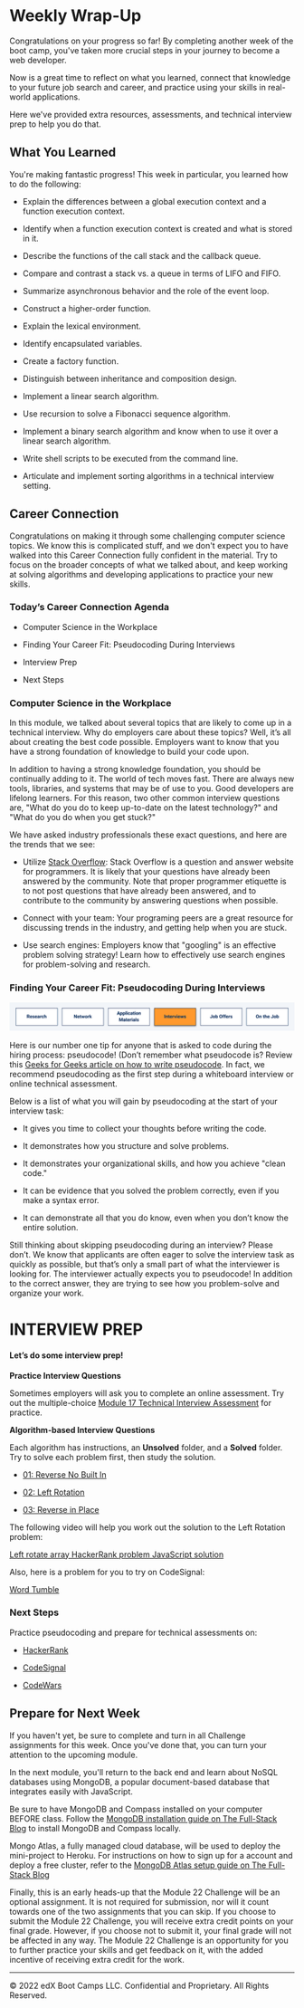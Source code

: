 # Weekly Wrap-Up
Congratulations on your progress so far! By completing another week of the boot camp, you've taken more crucial steps in your journey to become a web developer.

Now is a great time to reflect on what you learned, connect that knowledge to your future job search and career, and practice using your skills in real-world applications.

Here we've provided extra resources, assessments, and technical interview prep to help you do that.

## What You Learned
You're making fantastic progress! This week in particular, you learned how to do the following:

* Explain the differences between a global execution context and a function execution context.

* Identify when a function execution context is created and what is stored in it.

* Describe the functions of the call stack and the callback queue.

* Compare and contrast a stack vs. a queue in terms of LIFO and FIFO.

* Summarize asynchronous behavior and the role of the event loop.

* Construct a higher-order function.

* Explain the lexical environment.

* Identify encapsulated variables.

* Create a factory function.

* Distinguish between inheritance and composition design.

* Implement a linear search algorithm.

* Use recursion to solve a Fibonacci sequence algorithm.

* Implement a binary search algorithm and know when to use it over a linear search algorithm.

* Write shell scripts to be executed from the command line.

* Articulate and implement sorting algorithms in a technical interview setting.

## Career Connection
Congratulations on making it through some challenging computer science topics. We know this is complicated stuff, and we don't expect you to have walked into this Career Connection fully confident in the material. Try to focus on the broader concepts of what we talked about, and keep working at solving algorithms and developing applications to practice your new skills.

### Today’s Career Connection Agenda
* Computer Science in the Workplace

* Finding Your Career Fit: Pseudocoding During Interviews

* Interview Prep

* Next Steps

### Computer Science in the Workplace
In this module, we talked about several topics that are likely to come up in a technical interview. Why do employers care about these topics? Well, it’s all about creating the best code possible. Employers want to know that you have a strong foundation of knowledge to build your code upon.

In addition to having a strong knowledge foundation, you should be continually adding to it. The world of tech moves fast. There are always new tools, libraries, and systems that may be of use to you. Good developers are lifelong learners. For this reason, two other common interview questions are, "What do you do to keep up-to-date on the latest technology?" and "What do you do when you get stuck?"

We have asked industry professionals these exact questions, and here are the trends that we see:
* Utilize [Stack Overflow](https://stackoverflow.com/): Stack Overflow is a question and answer website for programmers. It is likely that your questions have already been answered by the community. Note that proper programmer etiquette is to not post questions that have already been answered, and to contribute to the community by answering questions when possible.

* Connect with your team: Your programing peers are a great resource for discussing trends in the industry, and getting help when you are stuck.

* Use search engines: Employers know that "googling" is an effective problem solving strategy! Learn how to effectively use search engines for problem-solving and research.

### Finding Your Career Fit: Pseudocoding During Interviews

![](../../../images/coding-career-application-interviews.png)

Here is our number one tip for anyone that is asked to code during the hiring process: pseudocode! (Don’t remember what pseudocode is? Review this [Geeks for Geeks article on how to write pseudocode](https://www.geeksforgeeks.org/how-to-write-a-pseudo-code/). In fact, we recommend pseudocoding as the first step during a whiteboard interview or online technical assessment.

Below is a list of what you will gain by pseudocoding at the start of your interview task:

* It gives you time to collect your thoughts before writing the code.

* It demonstrates how you structure and solve problems.

* It demonstrates your organizational skills, and how you achieve "clean code."

* It can be evidence that you solved the problem correctly, even if you make a syntax error.

* It can demonstrate all that you do know, even when you don’t know the entire solution.

Still thinking about skipping pseudocoding during an interview? Please don’t. We know that applicants are often eager to solve the interview task as quickly as possible, but that’s only a small part of what the interviewer is looking for. The interviewer actually expects you to pseudocode! In addition to the correct answer, they are trying to see how you problem-solve and organize your work.

# INTERVIEW PREP
#### Let’s do some interview prep!

**Practice Interview Questions**

Sometimes employers will ask you to complete an online assessment. Try out the multiple-choice [Module 17 Technical Interview Assessment](https://forms.gle/hqrZiocUkRsskb616) for practice.

**Algorithm-based Interview Questions**

Each algorithm has instructions, an **Unsolved** folder, and a **Solved** folder. Try to solve each problem first, then study the solution.

* [01: Reverse No Built In](https://static.fullstack-bootcamp.com/algorithms/17-CS/01-reverse-no-built-in.zip)

* [02: Left Rotation](https://static.fullstack-bootcamp.com/algorithms/17-CS/02-left-rotation.zip)

* [03: Reverse in Place](https://static.fullstack-bootcamp.com/algorithms/17-CS/03-reverse-in-place.zip)

The following video will help you work out the solution to the Left Rotation problem:

[Left rotate array HackerRank problem JavaScript solution](https://www.youtube.com/watch?v=1Cn4K0rVd9I)

Also, here is a problem for you to try on CodeSignal:

[Word Tumble](https://app.codesignal.com/public-test/W38trZ3bQdqpabN2X/SvJ3vebQ5oLSJu)

### Next Steps
Practice pseudocoding and prepare for technical assessments on:

* [HackerRank](https://www.hackerrank.com/dashboard)

* [CodeSignal](https://codesignal.com/developers/)

* [CodeWars](https://www.codewars.com/)

## Prepare for Next Week
If you haven't yet, be sure to complete and turn in all Challenge assignments for this week. Once you've done that, you can turn your attention to the upcoming module.

In the next module, you'll return to the back end and learn about NoSQL databases using MongoDB, a popular document-based database that integrates easily with JavaScript.

Be sure to have MongoDB and Compass installed on your computer BEFORE class. Follow the [MongoDB installation guide on The Full-Stack Blog](https://coding-boot-camp.github.io/full-stack/mongodb/how-to-install-mongodb) to install MongoDB and Compass locally.

Mongo Atlas, a fully managed cloud database, will be used to deploy the mini-project to Heroku. For instructions on how to sign up for a account and deploy a free cluster, refer to the [MongoDB Atlas setup guide on The Full-Stack Blog](https://coding-boot-camp.github.io/full-stack/mongodb/how-to-set-up-mongodb-atlas)

Finally, this is an early heads-up that the Module 22 Challenge will be an optional assignment. It is not required for submission, nor will it count towards one of the two assignments that you can skip. If you choose to submit the Module 22 Challenge, you will receive extra credit points on your final grade. However, if you choose not to submit it, your final grade will not be affected in any way. The Module 22 Challenge is an opportunity for you to further practice your skills and get feedback on it, with the added incentive of receiving extra credit for the work.

---
© 2022 edX Boot Camps LLC. Confidential and Proprietary. All Rights Reserved.